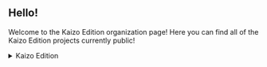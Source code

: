 ## Hello!

Welcome to the Kaizo Edition organization page! Here you can find all of the Kaizo Edition projects currently public!

<details>

<summary>Kaizo Edition</summary>

Kaizo Edition is a project created in 2023 by Kagaries

It was orginally known as "Minecraft Hardmode" before the re-brand to Kaizo Edition. "Minecraft Hardmore" pretty much had the same idea and concept as current day Kaizo Edition, but wasn't planned to be as big as Kaizo Edition is now. In fact, Kaizo Edition wasn't even meant to be more then a fun little joke!

> Personal Kagaries Note:
> Kaizo Edition is my favorite personal project I've worked on, and the fact I'm able to even have other people helping me is amazing.

</details>
